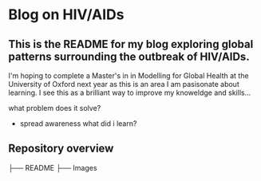 # Blog on HIV/AIDs

## This is the README for my blog exploring global patterns surrounding the outbreak of HIV/AIDs.

I'm hoping to complete a Master's in in Modelling for Global Health at the University of Oxford next 
year as this is an area I am pasisonate about learning. I see this as a brilliant way to improve my
knoweldge and skills...

what problem does it solve?
- spread awareness
what did i learn?


## Repository overview

├── README
├── Images